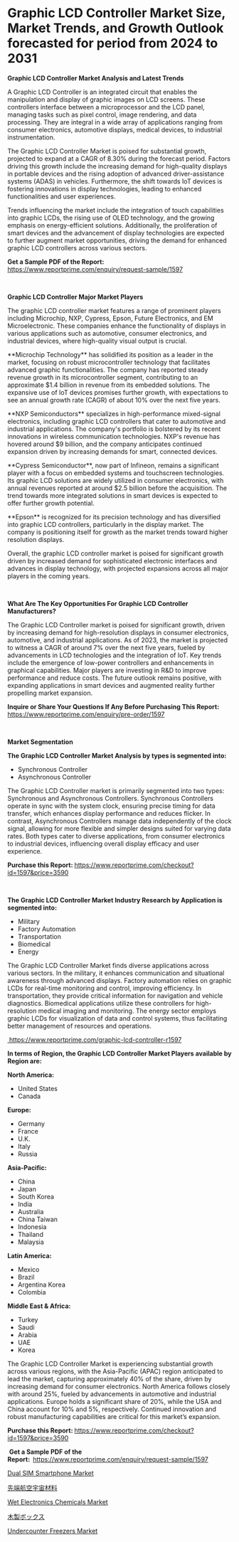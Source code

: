 <p><h1>Graphic LCD Controller Market Size, Market Trends, and Growth Outlook forecasted for period from 2024 to 2031</h1></p><p><strong>Graphic LCD Controller Market Analysis and Latest Trends</strong></p>
<p><p>A Graphic LCD Controller is an integrated circuit that enables the manipulation and display of graphic images on LCD screens. These controllers interface between a microprocessor and the LCD panel, managing tasks such as pixel control, image rendering, and data processing. They are integral in a wide array of applications ranging from consumer electronics, automotive displays, medical devices, to industrial instrumentation.</p><p>The Graphic LCD Controller Market is poised for substantial growth, projected to expand at a CAGR of 8.30% during the forecast period. Factors driving this growth include the increasing demand for high-quality displays in portable devices and the rising adoption of advanced driver-assistance systems (ADAS) in vehicles. Furthermore, the shift towards IoT devices is fostering innovations in display technologies, leading to enhanced functionalities and user experiences.</p><p>Trends influencing the market include the integration of touch capabilities into graphic LCDs, the rising use of OLED technology, and the growing emphasis on energy-efficient solutions. Additionally, the proliferation of smart devices and the advancement of display technologies are expected to further augment market opportunities, driving the demand for enhanced graphic LCD controllers across various sectors.</p></p>
<p><strong>Get a Sample PDF of the Report:&nbsp;</strong> <a href="https://www.reportprime.com/enquiry/request-sample/1597">https://www.reportprime.com/enquiry/request-sample/1597</a></p>
<p>&nbsp;</p>
<p><strong>Graphic LCD Controller Major Market Players</strong></p>
<p><p>The graphic LCD controller market features a range of prominent players including Microchip, NXP, Cypress, Epson, Future Electronics, and EM Microelectronic. These companies enhance the functionality of displays in various applications such as automotive, consumer electronics, and industrial devices, where high-quality visual output is crucial.</p><p>**Microchip Technology** has solidified its position as a leader in the market, focusing on robust microcontroller technology that facilitates advanced graphic functionalities. The company has reported steady revenue growth in its microcontroller segment, contributing to an approximate $1.4 billion in revenue from its embedded solutions. The expansive use of IoT devices promises further growth, with expectations to see an annual growth rate (CAGR) of about 10% over the next five years.</p><p>**NXP Semiconductors** specializes in high-performance mixed-signal electronics, including graphic LCD controllers that cater to automotive and industrial applications. The company's portfolio is bolstered by its recent innovations in wireless communication technologies. NXP's revenue has hovered around $9 billion, and the company anticipates continued expansion driven by increasing demands for smart, connected devices.</p><p>**Cypress Semiconductor**, now part of Infineon, remains a significant player with a focus on embedded systems and touchscreen technologies. Its graphic LCD solutions are widely utilized in consumer electronics, with annual revenues reported at around $2.5 billion before the acquisition. The trend towards more integrated solutions in smart devices is expected to offer further growth potential.</p><p>**Epson** is recognized for its precision technology and has diversified into graphic LCD controllers, particularly in the display market. The company is positioning itself for growth as the market trends toward higher resolution displays.</p><p>Overall, the graphic LCD controller market is poised for significant growth driven by increased demand for sophisticated electronic interfaces and advances in display technology, with projected expansions across all major players in the coming years.</p></p>
<p>&nbsp;</p>
<p><strong>What Are The Key Opportunities For Graphic LCD Controller Manufacturers?</strong></p>
<p><p>The Graphic LCD Controller market is poised for significant growth, driven by increasing demand for high-resolution displays in consumer electronics, automotive, and industrial applications. As of 2023, the market is projected to witness a CAGR of around 7% over the next five years, fueled by advancements in LCD technologies and the integration of IoT. Key trends include the emergence of low-power controllers and enhancements in graphical capabilities. Major players are investing in R&D to improve performance and reduce costs. The future outlook remains positive, with expanding applications in smart devices and augmented reality further propelling market expansion.</p></p>
<p><strong>Inquire or Share Your Questions If Any Before Purchasing This Report:</strong> <a href="https://www.reportprime.com/enquiry/pre-order/1597">https://www.reportprime.com/enquiry/pre-order/1597</a></p>
<p>&nbsp;</p>
<p><strong>Market Segmentation</strong></p>
<p><strong>The Graphic LCD Controller Market Analysis by types is segmented into:</strong></p>
<p><ul><li>Synchronous Controller</li><li>Asynchronous Controller</li></ul></p>
<p><p>The Graphic LCD Controller market is primarily segmented into two types: Synchronous and Asynchronous Controllers. Synchronous Controllers operate in sync with the system clock, ensuring precise timing for data transfer, which enhances display performance and reduces flicker. In contrast, Asynchronous Controllers manage data independently of the clock signal, allowing for more flexible and simpler designs suited for varying data rates. Both types cater to diverse applications, from consumer electronics to industrial devices, influencing overall display efficacy and user experience.</p></p>
<p><strong>Purchase this Report:&nbsp;</strong><a href="https://www.reportprime.com/checkout?id=1597&price=3590">https://www.reportprime.com/checkout?id=1597&price=3590</a></p>
<p>&nbsp;</p>
<p><strong>The Graphic LCD Controller Market Industry Research by Application is segmented into:</strong></p>
<p><ul><li>Military</li><li>Factory Automation</li><li>Transportation</li><li>Biomedical</li><li>Energy</li></ul></p>
<p><p>The Graphic LCD Controller Market finds diverse applications across various sectors. In the military, it enhances communication and situational awareness through advanced displays. Factory automation relies on graphic LCDs for real-time monitoring and control, improving efficiency. In transportation, they provide critical information for navigation and vehicle diagnostics. Biomedical applications utilize these controllers for high-resolution medical imaging and monitoring. The energy sector employs graphic LCDs for visualization of data and control systems, thus facilitating better management of resources and operations.</p></p>
<p><a href="https://www.reportprime.com/graphic-lcd-controller-r1597">&nbsp;https://www.reportprime.com/graphic-lcd-controller-r1597</a></p>
<p><strong>In terms of Region, the Graphic LCD Controller Market Players available by Region are:</strong></p>
<p>
    <p> <strong> North America: </strong>
        <ul>
            <li>United States</li>
            <li>Canada</li>
        </ul>
        </p> 
    <p> <strong> Europe: </strong>
        <ul>
            <li>Germany</li>
            <li>France</li>
            <li>U.K.</li>
            <li>Italy</li>
            <li>Russia</li>
        </ul>
        </p> 
    <p> <strong> Asia-Pacific: </strong>
        <ul>
            <li>China</li>
            <li>Japan</li>
            <li>South Korea</li>
            <li>India</li>
            <li>Australia</li>
            <li>China Taiwan</li>
            <li>Indonesia</li>
            <li>Thailand</li>
            <li>Malaysia</li>
        </ul>
        </p> 
    <p> <strong> Latin America: </strong>
        <ul>
            <li>Mexico</li>
            <li>Brazil</li>
            <li>Argentina Korea</li>
            <li>Colombia</li>
        </ul>
        </p> 
    <p> <strong> Middle East & Africa: </strong>
        <ul>
            <li>Turkey</li>
            <li>Saudi</li>
            <li>Arabia</li>
            <li>UAE</li>
            <li>Korea</li>
        </ul>
    </p>
    </p>
<p><p>The Graphic LCD Controller Market is experiencing substantial growth across various regions, with the Asia-Pacific (APAC) region anticipated to lead the market, capturing approximately 40% of the share, driven by increasing demand for consumer electronics. North America follows closely with around 25%, fueled by advancements in automotive and industrial applications. Europe holds a significant share of 20%, while the USA and China account for 10% and 5%, respectively. Continued innovation and robust manufacturing capabilities are critical for this market’s expansion.</p></p>
<p><strong>Purchase this Report: </strong><a href="https://www.reportprime.com/checkout?id=1597&price=3590">https://www.reportprime.com/checkout?id=1597&price=3590</a></p>
<p>&nbsp;<strong>Get a Sample PDF of the Report:&nbsp;&nbsp;</strong><a href="https://www.reportprime.com/enquiry/request-sample/1597">https://www.reportprime.com/enquiry/request-sample/1597</a></p>
<p><strong></strong></p>
<p><p><a href="https://github.com/elizabethdagraca/Market-Research-Report-List-4/blob/main/dual-sim-smartphone-market.md">Dual SIM Smartphone Market</a></p><p><a href="https://medium.com/@opalkilback2023/%E5%85%88%E9%80%B2%E8%88%AA%E7%A9%BA%E5%AE%87%E5%AE%99%E6%9D%90%E6%96%99%E5%B8%82%E5%A0%B4%E8%AA%BF%E6%9F%BB%E3%81%8A%E3%82%88%E3%81%B3%E7%94%A3%E6%A5%AD%E9%80%B2%E5%8C%96-2031%E5%B9%B4%E3%81%BE%E3%81%A7%E3%81%AE%E4%BA%88%E6%B8%AC-fe3b734aba85">先端航空宇宙材料</a></p><p><a href="https://medium.com/@caseyshhand587/global-wet-electronics-chemicals-market-opportunities-and-forecast-for-period-from-2024-to-2031-6ee6966b1337">Wet Electronics Chemicals Market</a></p><p><a href="https://medium.com/@drfg4t/%E6%9C%A8%E8%A3%BD%E7%AE%B1%E5%B8%82%E5%A0%B4-%E5%B8%82%E5%A0%B4%E3%82%BB%E3%82%B0%E3%83%A1%E3%83%B3%E3%83%86%E3%83%BC%E3%82%B7%E3%83%A7%E3%83%B3-%E5%9C%B0%E7%90%86%E7%9A%84%E5%9C%B0%E5%9F%9F-2031%E5%B9%B4%E3%81%BE%E3%81%A7%E3%81%AE%E5%B8%82%E5%A0%B4%E4%BA%88%E6%B8%AC-26dca4295f49">木製ボックス</a></p><p><a href="https://www.linkedin.com/pulse/global-perspectives-undercounter-freezers-market-trends-ulgsf?trackingId=5Tcoekr4QsevQmyup78Ogw%3D%3D">Undercounter Freezers Market</a></p></p>